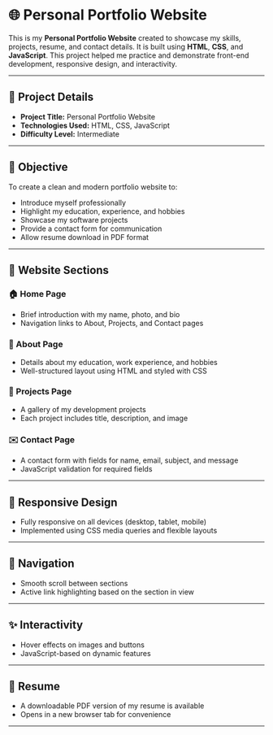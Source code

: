 # 🌐 Personal Portfolio Website

This is my **Personal Portfolio Website** created to showcase my skills, projects, resume, and contact details. It is built using **HTML**, **CSS**, and **JavaScript**. This project helped me practice and demonstrate front-end development, responsive design, and interactivity.

---

## 📌 Project Details

- **Project Title:** Personal Portfolio Website  
- **Technologies Used:** HTML, CSS, JavaScript  
- **Difficulty Level:** Intermediate  

---

## 🎯 Objective

To create a clean and modern portfolio website to:

- Introduce myself professionally
- Highlight my education, experience, and hobbies
- Showcase my software projects
- Provide a contact form for communication
- Allow resume download in PDF format

---

## 🧱 Website Sections

### 🏠 Home Page
- Brief introduction with my name, photo, and bio
- Navigation links to About, Projects, and Contact pages

### 👤 About Page
- Details about my education, work experience, and hobbies
- Well-structured layout using HTML and styled with CSS

### 💼 Projects Page
- A gallery of my development projects
- Each project includes title, description, and image

### ✉️ Contact Page
- A contact form with fields for name, email, subject, and message
- JavaScript validation for required fields

---

## 📱 Responsive Design

- Fully responsive on all devices (desktop, tablet, mobile)
- Implemented using CSS media queries and flexible layouts

---

## 🔄 Navigation

- Smooth scroll between sections
- Active link highlighting based on the section in view

---

## ✨ Interactivity

- Hover effects on images and buttons
- JavaScript-based on dynamic features 

---

## 📄 Resume

- A downloadable PDF version of my resume is available
- Opens in a new browser tab for convenience

---
